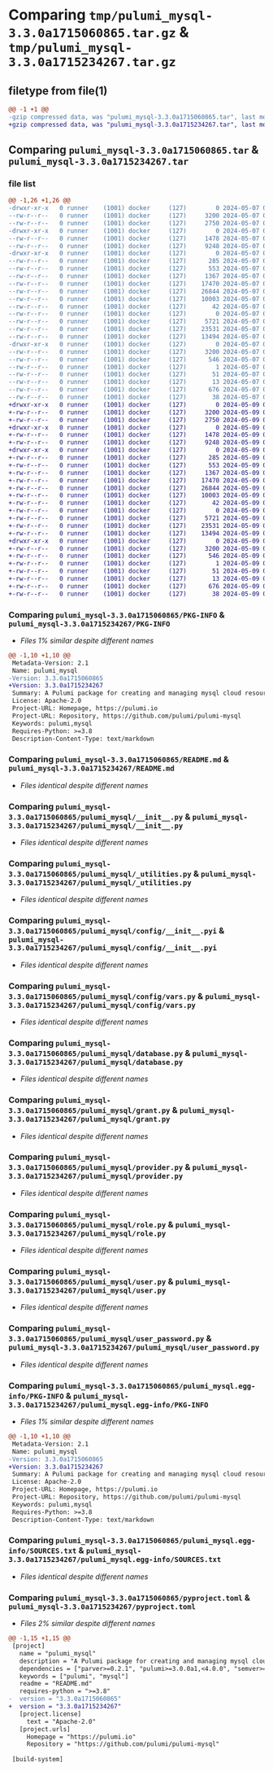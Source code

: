 # Comparing `tmp/pulumi_mysql-3.3.0a1715060865.tar.gz` & `tmp/pulumi_mysql-3.3.0a1715234267.tar.gz`

## filetype from file(1)

```diff
@@ -1 +1 @@
-gzip compressed data, was "pulumi_mysql-3.3.0a1715060865.tar", last modified: Tue May  7 05:51:26 2024, max compression
+gzip compressed data, was "pulumi_mysql-3.3.0a1715234267.tar", last modified: Thu May  9 06:02:21 2024, max compression
```

## Comparing `pulumi_mysql-3.3.0a1715060865.tar` & `pulumi_mysql-3.3.0a1715234267.tar`

### file list

```diff
@@ -1,26 +1,26 @@
-drwxr-xr-x   0 runner    (1001) docker     (127)        0 2024-05-07 05:51:26.330028 pulumi_mysql-3.3.0a1715060865/
--rw-r--r--   0 runner    (1001) docker     (127)     3200 2024-05-07 05:51:26.330028 pulumi_mysql-3.3.0a1715060865/PKG-INFO
--rw-r--r--   0 runner    (1001) docker     (127)     2750 2024-05-07 05:51:20.000000 pulumi_mysql-3.3.0a1715060865/README.md
-drwxr-xr-x   0 runner    (1001) docker     (127)        0 2024-05-07 05:51:26.326028 pulumi_mysql-3.3.0a1715060865/pulumi_mysql/
--rw-r--r--   0 runner    (1001) docker     (127)     1478 2024-05-07 05:51:20.000000 pulumi_mysql-3.3.0a1715060865/pulumi_mysql/__init__.py
--rw-r--r--   0 runner    (1001) docker     (127)     9248 2024-05-07 05:51:20.000000 pulumi_mysql-3.3.0a1715060865/pulumi_mysql/_utilities.py
-drwxr-xr-x   0 runner    (1001) docker     (127)        0 2024-05-07 05:51:26.330028 pulumi_mysql-3.3.0a1715060865/pulumi_mysql/config/
--rw-r--r--   0 runner    (1001) docker     (127)      285 2024-05-07 05:51:20.000000 pulumi_mysql-3.3.0a1715060865/pulumi_mysql/config/__init__.py
--rw-r--r--   0 runner    (1001) docker     (127)      553 2024-05-07 05:51:20.000000 pulumi_mysql-3.3.0a1715060865/pulumi_mysql/config/__init__.pyi
--rw-r--r--   0 runner    (1001) docker     (127)     1367 2024-05-07 05:51:20.000000 pulumi_mysql-3.3.0a1715060865/pulumi_mysql/config/vars.py
--rw-r--r--   0 runner    (1001) docker     (127)    17470 2024-05-07 05:51:20.000000 pulumi_mysql-3.3.0a1715060865/pulumi_mysql/database.py
--rw-r--r--   0 runner    (1001) docker     (127)    26844 2024-05-07 05:51:20.000000 pulumi_mysql-3.3.0a1715060865/pulumi_mysql/grant.py
--rw-r--r--   0 runner    (1001) docker     (127)    10003 2024-05-07 05:51:20.000000 pulumi_mysql-3.3.0a1715060865/pulumi_mysql/provider.py
--rw-r--r--   0 runner    (1001) docker     (127)       42 2024-05-07 05:51:20.000000 pulumi_mysql-3.3.0a1715060865/pulumi_mysql/pulumi-plugin.json
--rw-r--r--   0 runner    (1001) docker     (127)        0 2024-05-07 05:51:20.000000 pulumi_mysql-3.3.0a1715060865/pulumi_mysql/py.typed
--rw-r--r--   0 runner    (1001) docker     (127)     5721 2024-05-07 05:51:20.000000 pulumi_mysql-3.3.0a1715060865/pulumi_mysql/role.py
--rw-r--r--   0 runner    (1001) docker     (127)    23531 2024-05-07 05:51:20.000000 pulumi_mysql-3.3.0a1715060865/pulumi_mysql/user.py
--rw-r--r--   0 runner    (1001) docker     (127)    13494 2024-05-07 05:51:20.000000 pulumi_mysql-3.3.0a1715060865/pulumi_mysql/user_password.py
-drwxr-xr-x   0 runner    (1001) docker     (127)        0 2024-05-07 05:51:26.330028 pulumi_mysql-3.3.0a1715060865/pulumi_mysql.egg-info/
--rw-r--r--   0 runner    (1001) docker     (127)     3200 2024-05-07 05:51:26.000000 pulumi_mysql-3.3.0a1715060865/pulumi_mysql.egg-info/PKG-INFO
--rw-r--r--   0 runner    (1001) docker     (127)      546 2024-05-07 05:51:26.000000 pulumi_mysql-3.3.0a1715060865/pulumi_mysql.egg-info/SOURCES.txt
--rw-r--r--   0 runner    (1001) docker     (127)        1 2024-05-07 05:51:26.000000 pulumi_mysql-3.3.0a1715060865/pulumi_mysql.egg-info/dependency_links.txt
--rw-r--r--   0 runner    (1001) docker     (127)       51 2024-05-07 05:51:26.000000 pulumi_mysql-3.3.0a1715060865/pulumi_mysql.egg-info/requires.txt
--rw-r--r--   0 runner    (1001) docker     (127)       13 2024-05-07 05:51:26.000000 pulumi_mysql-3.3.0a1715060865/pulumi_mysql.egg-info/top_level.txt
--rw-r--r--   0 runner    (1001) docker     (127)      676 2024-05-07 05:51:20.000000 pulumi_mysql-3.3.0a1715060865/pyproject.toml
--rw-r--r--   0 runner    (1001) docker     (127)       38 2024-05-07 05:51:26.330028 pulumi_mysql-3.3.0a1715060865/setup.cfg
+drwxr-xr-x   0 runner    (1001) docker     (127)        0 2024-05-09 06:02:21.113417 pulumi_mysql-3.3.0a1715234267/
+-rw-r--r--   0 runner    (1001) docker     (127)     3200 2024-05-09 06:02:21.113417 pulumi_mysql-3.3.0a1715234267/PKG-INFO
+-rw-r--r--   0 runner    (1001) docker     (127)     2750 2024-05-09 06:02:14.000000 pulumi_mysql-3.3.0a1715234267/README.md
+drwxr-xr-x   0 runner    (1001) docker     (127)        0 2024-05-09 06:02:21.109417 pulumi_mysql-3.3.0a1715234267/pulumi_mysql/
+-rw-r--r--   0 runner    (1001) docker     (127)     1478 2024-05-09 06:02:14.000000 pulumi_mysql-3.3.0a1715234267/pulumi_mysql/__init__.py
+-rw-r--r--   0 runner    (1001) docker     (127)     9248 2024-05-09 06:02:14.000000 pulumi_mysql-3.3.0a1715234267/pulumi_mysql/_utilities.py
+drwxr-xr-x   0 runner    (1001) docker     (127)        0 2024-05-09 06:02:21.113417 pulumi_mysql-3.3.0a1715234267/pulumi_mysql/config/
+-rw-r--r--   0 runner    (1001) docker     (127)      285 2024-05-09 06:02:14.000000 pulumi_mysql-3.3.0a1715234267/pulumi_mysql/config/__init__.py
+-rw-r--r--   0 runner    (1001) docker     (127)      553 2024-05-09 06:02:14.000000 pulumi_mysql-3.3.0a1715234267/pulumi_mysql/config/__init__.pyi
+-rw-r--r--   0 runner    (1001) docker     (127)     1367 2024-05-09 06:02:14.000000 pulumi_mysql-3.3.0a1715234267/pulumi_mysql/config/vars.py
+-rw-r--r--   0 runner    (1001) docker     (127)    17470 2024-05-09 06:02:14.000000 pulumi_mysql-3.3.0a1715234267/pulumi_mysql/database.py
+-rw-r--r--   0 runner    (1001) docker     (127)    26844 2024-05-09 06:02:14.000000 pulumi_mysql-3.3.0a1715234267/pulumi_mysql/grant.py
+-rw-r--r--   0 runner    (1001) docker     (127)    10003 2024-05-09 06:02:14.000000 pulumi_mysql-3.3.0a1715234267/pulumi_mysql/provider.py
+-rw-r--r--   0 runner    (1001) docker     (127)       42 2024-05-09 06:02:14.000000 pulumi_mysql-3.3.0a1715234267/pulumi_mysql/pulumi-plugin.json
+-rw-r--r--   0 runner    (1001) docker     (127)        0 2024-05-09 06:02:14.000000 pulumi_mysql-3.3.0a1715234267/pulumi_mysql/py.typed
+-rw-r--r--   0 runner    (1001) docker     (127)     5721 2024-05-09 06:02:14.000000 pulumi_mysql-3.3.0a1715234267/pulumi_mysql/role.py
+-rw-r--r--   0 runner    (1001) docker     (127)    23531 2024-05-09 06:02:14.000000 pulumi_mysql-3.3.0a1715234267/pulumi_mysql/user.py
+-rw-r--r--   0 runner    (1001) docker     (127)    13494 2024-05-09 06:02:14.000000 pulumi_mysql-3.3.0a1715234267/pulumi_mysql/user_password.py
+drwxr-xr-x   0 runner    (1001) docker     (127)        0 2024-05-09 06:02:21.113417 pulumi_mysql-3.3.0a1715234267/pulumi_mysql.egg-info/
+-rw-r--r--   0 runner    (1001) docker     (127)     3200 2024-05-09 06:02:21.000000 pulumi_mysql-3.3.0a1715234267/pulumi_mysql.egg-info/PKG-INFO
+-rw-r--r--   0 runner    (1001) docker     (127)      546 2024-05-09 06:02:21.000000 pulumi_mysql-3.3.0a1715234267/pulumi_mysql.egg-info/SOURCES.txt
+-rw-r--r--   0 runner    (1001) docker     (127)        1 2024-05-09 06:02:21.000000 pulumi_mysql-3.3.0a1715234267/pulumi_mysql.egg-info/dependency_links.txt
+-rw-r--r--   0 runner    (1001) docker     (127)       51 2024-05-09 06:02:21.000000 pulumi_mysql-3.3.0a1715234267/pulumi_mysql.egg-info/requires.txt
+-rw-r--r--   0 runner    (1001) docker     (127)       13 2024-05-09 06:02:21.000000 pulumi_mysql-3.3.0a1715234267/pulumi_mysql.egg-info/top_level.txt
+-rw-r--r--   0 runner    (1001) docker     (127)      676 2024-05-09 06:02:14.000000 pulumi_mysql-3.3.0a1715234267/pyproject.toml
+-rw-r--r--   0 runner    (1001) docker     (127)       38 2024-05-09 06:02:21.113417 pulumi_mysql-3.3.0a1715234267/setup.cfg
```

### Comparing `pulumi_mysql-3.3.0a1715060865/PKG-INFO` & `pulumi_mysql-3.3.0a1715234267/PKG-INFO`

 * *Files 1% similar despite different names*

```diff
@@ -1,10 +1,10 @@
 Metadata-Version: 2.1
 Name: pulumi_mysql
-Version: 3.3.0a1715060865
+Version: 3.3.0a1715234267
 Summary: A Pulumi package for creating and managing mysql cloud resources.
 License: Apache-2.0
 Project-URL: Homepage, https://pulumi.io
 Project-URL: Repository, https://github.com/pulumi/pulumi-mysql
 Keywords: pulumi,mysql
 Requires-Python: >=3.8
 Description-Content-Type: text/markdown
```

### Comparing `pulumi_mysql-3.3.0a1715060865/README.md` & `pulumi_mysql-3.3.0a1715234267/README.md`

 * *Files identical despite different names*

### Comparing `pulumi_mysql-3.3.0a1715060865/pulumi_mysql/__init__.py` & `pulumi_mysql-3.3.0a1715234267/pulumi_mysql/__init__.py`

 * *Files identical despite different names*

### Comparing `pulumi_mysql-3.3.0a1715060865/pulumi_mysql/_utilities.py` & `pulumi_mysql-3.3.0a1715234267/pulumi_mysql/_utilities.py`

 * *Files identical despite different names*

### Comparing `pulumi_mysql-3.3.0a1715060865/pulumi_mysql/config/__init__.pyi` & `pulumi_mysql-3.3.0a1715234267/pulumi_mysql/config/__init__.pyi`

 * *Files identical despite different names*

### Comparing `pulumi_mysql-3.3.0a1715060865/pulumi_mysql/config/vars.py` & `pulumi_mysql-3.3.0a1715234267/pulumi_mysql/config/vars.py`

 * *Files identical despite different names*

### Comparing `pulumi_mysql-3.3.0a1715060865/pulumi_mysql/database.py` & `pulumi_mysql-3.3.0a1715234267/pulumi_mysql/database.py`

 * *Files identical despite different names*

### Comparing `pulumi_mysql-3.3.0a1715060865/pulumi_mysql/grant.py` & `pulumi_mysql-3.3.0a1715234267/pulumi_mysql/grant.py`

 * *Files identical despite different names*

### Comparing `pulumi_mysql-3.3.0a1715060865/pulumi_mysql/provider.py` & `pulumi_mysql-3.3.0a1715234267/pulumi_mysql/provider.py`

 * *Files identical despite different names*

### Comparing `pulumi_mysql-3.3.0a1715060865/pulumi_mysql/role.py` & `pulumi_mysql-3.3.0a1715234267/pulumi_mysql/role.py`

 * *Files identical despite different names*

### Comparing `pulumi_mysql-3.3.0a1715060865/pulumi_mysql/user.py` & `pulumi_mysql-3.3.0a1715234267/pulumi_mysql/user.py`

 * *Files identical despite different names*

### Comparing `pulumi_mysql-3.3.0a1715060865/pulumi_mysql/user_password.py` & `pulumi_mysql-3.3.0a1715234267/pulumi_mysql/user_password.py`

 * *Files identical despite different names*

### Comparing `pulumi_mysql-3.3.0a1715060865/pulumi_mysql.egg-info/PKG-INFO` & `pulumi_mysql-3.3.0a1715234267/pulumi_mysql.egg-info/PKG-INFO`

 * *Files 1% similar despite different names*

```diff
@@ -1,10 +1,10 @@
 Metadata-Version: 2.1
 Name: pulumi_mysql
-Version: 3.3.0a1715060865
+Version: 3.3.0a1715234267
 Summary: A Pulumi package for creating and managing mysql cloud resources.
 License: Apache-2.0
 Project-URL: Homepage, https://pulumi.io
 Project-URL: Repository, https://github.com/pulumi/pulumi-mysql
 Keywords: pulumi,mysql
 Requires-Python: >=3.8
 Description-Content-Type: text/markdown
```

### Comparing `pulumi_mysql-3.3.0a1715060865/pulumi_mysql.egg-info/SOURCES.txt` & `pulumi_mysql-3.3.0a1715234267/pulumi_mysql.egg-info/SOURCES.txt`

 * *Files identical despite different names*

### Comparing `pulumi_mysql-3.3.0a1715060865/pyproject.toml` & `pulumi_mysql-3.3.0a1715234267/pyproject.toml`

 * *Files 2% similar despite different names*

```diff
@@ -1,15 +1,15 @@
 [project]
   name = "pulumi_mysql"
   description = "A Pulumi package for creating and managing mysql cloud resources."
   dependencies = ["parver>=0.2.1", "pulumi>=3.0.0a1,<4.0.0", "semver>=2.8.1"]
   keywords = ["pulumi", "mysql"]
   readme = "README.md"
   requires-python = ">=3.8"
-  version = "3.3.0a1715060865"
+  version = "3.3.0a1715234267"
   [project.license]
     text = "Apache-2.0"
   [project.urls]
     Homepage = "https://pulumi.io"
     Repository = "https://github.com/pulumi/pulumi-mysql"
 
 [build-system]
```

